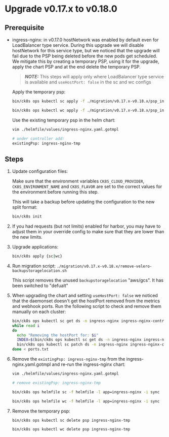 # Upgrade v0.17.x to v0.18.0

## Prerequisite
- ingress-nginx: in v0.17.0 hostNetwork was enabled by default even for LoadBalancer type service. During this upgrade we will disable hostNetwork for this service type, but we noticed that the upgrade will fail due to the PSP being deleted before the new pods get scheduled. We mitigate this by creating a temporary PSP, using it for the upgrade, apply the chart PSP and at the end delete the temporary PSP.
  > **_NOTE:_** This steps will apply only where LoadBalancer type service is available and `useHostPort: false` in the sc and wc configs

  Apply the temporary psp:
    ```bash
    bin/ck8s ops kubectl sc apply -f ./migration/v0.17.x-v0.18.x/psp_ingress_nginx_tmp.yaml

    bin/ck8s ops kubectl wc apply -f ./migration/v0.17.x-v0.18.x/psp_ingress_nginx_tmp.yaml
    ```
  Use the existing temporary psp in the helm chart:
    ```bash
    vim ./helmfile/values/ingress-nginx.yaml.gotmpl

    # under controller add:
    existingPsp: ingress-nginx-tmp
    ```

## Steps
1. Update configuration files:

    Make sure that the environment variables `CK8S_CLOUD_PROVIDER`, `CK8S_ENVIRONMENT_NAME` and `CK8S_FLAVOR` are set to the correct values for the environment before running this step.

    This will take a backup before updating the configuration to the new split format:

    ```bash
    bin/ck8s init
    ```

1. If you had requests (but not limits) enabled for harbor, you may have to adjust them in your override config to make sure that they are lower than the new limits.

1. Upgrade applications:

    ```bash
    bin/ck8s apply {sc|wc}
    ```

1. Run migration script: `./migration/v0.17.x-v0.18.x/remove-velero-backupstoragelocation.sh`

    This script removes the unused `backupstoragelocation` "aws/gcs". It has been switched to "defualt"

1. When upgrading the chart and setting `useHostPort: false` we noticed that the daemonset doesn't get the hostPort removed from the metrics and webhook ports.
   Run the following script to check and remove them manually on each cluster:

   ```bash
   bin/ck8s ops kubectl sc get ds -n ingress-nginx ingress-nginx-controller -o json  | jq -r '.spec.template.spec.containers[].ports[].hostPort | select( . != null )' > ports.txt
   while read i
   do
     echo "Removing the hostPort for: $i"
     INDEX=$(bin/ck8s ops kubectl sc get ds -n ingress-nginx ingress-nginx-controller -o json | jq --arg i $i '.spec.template.spec.containers[].ports | map(.hostPort == '$i') | index(true)')
     bin/ck8s ops kubectl sc patch ds -n ingress-nginx ingress-nginx-controller --type='json' -p="\"[{'op': 'remove', 'path': '/spec/template/spec/containers/0/ports/$INDEX/hostPort'}]\""
   done < ports.txt
   ```

1. Remove the `existingPsp: ingress-nginx-tmp` from the ingress-nginx.yaml.gotmpl and re-run the ingress-nginx chart:

   ```bash
   vim ./helmfile/values/ingress-nginx.yaml.gotmpl

   # remove existingPsp: ingress-nginx-tmp
   ```

   ```bash
   bin/ck8s ops helmfile sc -f helmfile -l app=ingress-nginx -i sync

   bin/ck8s ops helmfile wc -f helmfile -l app=ingress-nginx -i sync
   ```

1. Remove the temporary psp:

   ```bash
   bin/ck8s ops kubectl sc delete psp ingress-nginx-tmp

   bin/ck8s ops kubectl wc delete psp ingress-nginx-tmp
   ```
